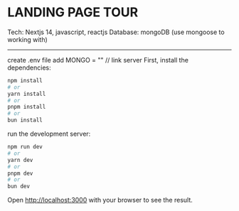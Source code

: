 # LANDING PAGE TOUR

Tech: Nextjs 14, javascript, reactjs
Database: mongoDB (use mongoose to working with)

---

create .env file
add MONGO = "" // link server
First, install the dependencies:

```bash
npm install
# or
yarn install
# or
pnpm install
# or
bun install
```

run the development server:

```bash
npm run dev
# or
yarn dev
# or
pnpm dev
# or
bun dev
```

Open [http://localhost:3000](http://localhost:3000) with your browser to see the result.
